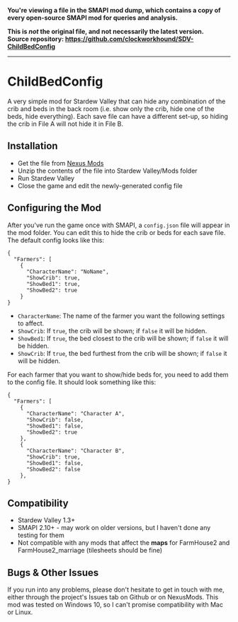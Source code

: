 **You're viewing a file in the SMAPI mod dump, which contains a copy of every open-source SMAPI mod
for queries and analysis.**

**This is _not_ the original file, and not necessarily the latest version.**  
**Source repository: https://github.com/clockworkhound/SDV-ChildBedConfig**

----

# ChildBedConfig
<p>A very simple mod for Stardew Valley that can hide any combination of the crib and beds in the back room (i.e. show only the crib, hide one of the beds, hide everything).  Each save file can have a different set-up, so hiding the crib in File A will not hide it in File B.</p>

## Installation
* Get the file from <a href="https://www.nexusmods.com/stardewvalley/mods/3540">Nexus Mods</a>
* Unzip the contents of the file into Stardew Valley/Mods folder
* Run Stardew Valley
* Close the game and edit the newly-generated config file

## Configuring the Mod
After you've run the game once with SMAPI, a `config.json` file will appear in the mod folder.  You can edit this to hide the crib or beds for each save file.  The default config looks like this:

```
{
  "Farmers": [
    {
      "CharacterName": "NoName",
      "ShowCrib": true,
      "ShowBed1": true,
      "ShowBed2": true
    }
}
```

* `CharacterName`: The name of the farmer you want the following settings to affect.
* `ShowCrib`: If `true`, the crib will be shown; if `false` it will be hidden.
* `ShowBed1`: If `true`, the bed closest to the crib will be shown; if `false` it will be hidden.
* `ShowCrib`: If `true`, the bed furthest from the crib will be shown; if `false` it will be hidden.

For each farmer that you want to show/hide beds for, you need to add them to the config file.  It should look something like this:
```
{
  "Farmers": [
    {
      "CharacterName": "Character A",
      "ShowCrib": false,
      "ShowBed1": false,
      "ShowBed2": true
    },
    {
      "CharacterName": "Character B",
      "ShowCrib": true,
      "ShowBed1": false,
      "ShowBed2": false
    },
}
```

## Compatibility
* Stardew Valley 1.3+
* SMAPI 2.10+ - may work on older versions, but I haven't done any testing for them
* Not compatible with any mods that affect the <b>maps</b> for FarmHouse2 and FarmHouse2_marriage (tilesheets should be fine)

## Bugs & Other Issues
If you run into any problems, please don't hesitate to get in touch with me, either through the project's Issues tab on Github or on NexusMods.  This mod was tested on Windows 10, so I can't promise compatibility with Mac or Linux.
